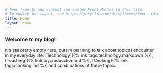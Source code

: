 ```yaml
---
# Feel free to add content and custom Front Matter to this file.
# To modify the layout, see https://jekyllrb.com/docs/themes/#overriding-theme-defaults
title: Home
layout: home
---
```

### Welcome to my blog!
It's still pretty empty here, but I’m planning to talk about topics I encounter in my everyday life:
[Technology]({% link tags/technology.markdown %}),
[Teaching]({% link tags/education.md %}),
[Cooking]({% link tags/cooking.md %}) and combinations of these topics.
